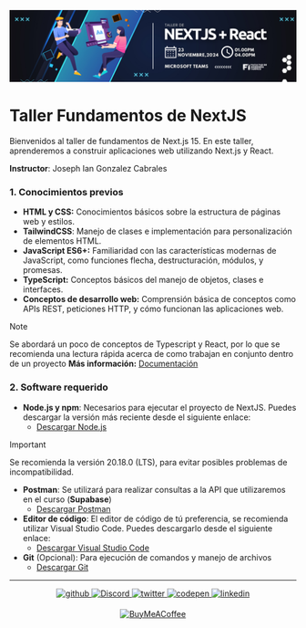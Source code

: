![Banner](https://github.com/Josephglz/Instalaciones-SI-2024/blob/main/banner%20curso%20nextjs.png)

# Taller Fundamentos de NextJS
Bienvenidos al taller de fundamentos de Next.js 15. En este taller, aprenderemos a construir aplicaciones web utilizando Next.js y React.

**Instructor**: Joseph Ian Gonzalez Cabrales

### 1. Conocimientos previos
- **HTML y CSS:** Conocimientos básicos sobre la estructura de páginas web y estilos.
- **TailwindCSS**: Manejo de clases e implementación para personalización de elementos HTML.
- **JavaScript ES6+:** Familiaridad con las características modernas de JavaScript, como funciones flecha, destructuración, módulos, y promesas.
- **TypeScript:** Conceptos básicos del manejo de objetos, clases e interfaces.
- **Conceptos de desarrollo web:** Comprensión básica de conceptos como APIs REST, peticiones HTTP, y cómo funcionan las aplicaciones web.
>[!NOTE]
> Se abordará un poco de conceptos de Typescript y React, por lo que se recomienda una lectura rápida acerca de como trabajan en conjunto dentro de un proyecto
> **Más información:** [Documentación](https://react.dev/learn/typescript) 

### 2. Software requerido
- **Node.js y npm**: Necesarios para ejecutar el proyecto de NextJS. Puedes descargar la versión más reciente desde el siguiente enlace:
  - [Descargar Node.js](https://nodejs.org/dist/v20.18.0/node-v20.18.0-x64.msi) 
>[!IMPORTANT]
>Se recomienda la versión 20.18.0 (LTS), para evitar posibles problemas de incompatibilidad.
- **Postman**: Se utilizará para realizar consultas a la API que utilizaremos en el curso (**Supabase**)
  - [Descargar Postman](https://www.postman.com/downloads/)
- **Editor de código**: El editor de código de tú preferencia, se recomienda utilizar Visual Studio Code. Puedes descargarlo desde el siguiente enlace:
  - [Descargar Visual Studio Code](https://code.visualstudio.com)
- **Git** (Opcional): Para ejecución de comandos y manejo de archivos
  - [Descargar Git](https://git-scm.com/downloads)

<hr>
<div align="center"><a href="https://github.com/Josephglz" target="_blank">
<img src=https://img.shields.io/badge/github-%2324292e.svg?&style=for-the-badge&logo=github&logoColor=white alt=github style="margin-bottom: 5px;" />
</a>
<a href="https://discord.com/channels/@me/245316687287681025/" target="_blank">
<img src="https://img.shields.io/badge/Discord-5865F2?style=for-the-badge&logo=discord&logoColor=white" alt="Discord" style="margin-bottom: 5px;" />
</a>
<a href="https://twitter.com/JosephGlz99" target="_blank">
<img src=https://img.shields.io/badge/twitter-%2300acee.svg?&style=for-the-badge&logo=twitter&logoColor=white alt=twitter style="margin-bottom: 5px;" />
</a>
<a href="https://codepen.io/JosephGlz" target="_blank">
<img src=https://img.shields.io/badge/codepen-%23131417.svg?&style=for-the-badge&logo=codepen&logoColor=white alt=codepen style="margin-bottom: 5px;" />
</a>
<a href="https://www.linkedin.com/in/joseph-ian-gonzalez-cabrales-80783a1b7/" target="_blank">
<img src=https://img.shields.io/badge/linkedin-%231E77B5.svg?&style=for-the-badge&logo=linkedin&logoColor=white alt=linkedin style="margin-bottom: 5px;" />
</a>

[![BuyMeACoffee](https://img.shields.io/badge/Buy%20Me%20a%20Coffee-ffdd00?style=for-the-badge&logo=buy-me-a-coffee&logoColor=black)](https://buymeacoffee.com/JosephGlz99)

</div>
<br />
